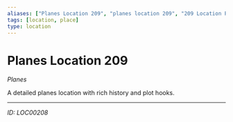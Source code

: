 ```yaml
---
aliases: ["Planes Location 209", "planes location 209", "209 Location Planes"]
tags: [location, place]
type: location
---
```


# Planes Location 209

*Planes*

A detailed planes location with rich history and plot hooks.

---
*ID: LOC00208*